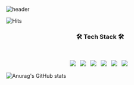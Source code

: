 ![header](https://capsule-render.vercel.app/api?type=waving&color=gradient&height=300&section=header&text=Yonghyun%20Kim&fontSize=90&animation=twinkling)

![Hits](https://hits.seeyoufarm.com/api/count/incr/badge.svg?url=https%3A%2F%2Fgithub.com%2Fyonghyun421%2Fhit-counter&count_bg=%230BE300&title_bg=%23555555&icon=apachespark.svg&icon_color=%23FFF500&title=hits&edge_flat=false)
 </p>
<h3 align="center"><b>🛠 Tech Stack 🛠</b></h3>
</br>
<p align="center">
<img src="https://img.shields.io/badge/HTML5-E34F26?style=flat-square&logo=HTML5&logoColor=white"/></a> &nbsp
<img src="https://img.shields.io/badge/CSS3-1572B6?style=flat-square&logo=CSS3&logoColor=white"/></a> &nbsp
<img src="https://img.shields.io/badge/JavaScript-F7DF1E?style=flat-square&logo=JavaScript&logoColor=white"/></a> &nbsp
<img src="https://img.shields.io/badge/React-61DAFB?style=flat-square&logo=React&logoColor=white"/></a> &nbsp
<img src="https://img.shields.io/badge/Redux-764ABC?style=flat-square&logo=Redux&logoColor=white"/></a> &nbsp
<img src="https://img.shields.io/badge/Git-F05032?style=flat-square&logo=Git&logoColor=white"/></a> &nbsp</p>
 
![Anurag's GitHub stats](https://github-readme-stats.vercel.app/api?username=yonghyun421&show_icons=true&theme=tokyonight&locale=kr&hide=stars)
